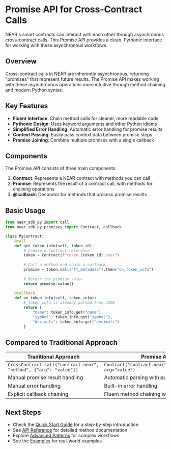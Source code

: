 # Promise API for Cross-Contract Calls

NEAR's smart contracts can interact with each other through asynchronous cross-contract calls. This Promise API provides a clean, Pythonic interface for working with these asynchronous workflows.

## Overview

Cross-contract calls in NEAR are inherently asynchronous, returning "promises" that represent future results. The Promise API makes working with these asynchronous operations more intuitive through method chaining and modern Python syntax.

## Key Features

- **Fluent Interface**: Chain method calls for cleaner, more readable code
- **Pythonic Design**: Uses keyword arguments and other Python idioms
- **Simplified Error Handling**: Automatic error handling for promise results
- **Context Passing**: Easily pass context data between promise steps
- **Promise Joining**: Combine multiple promises with a single callback

## Components

The Promise API consists of three main components:

1. **Contract**: Represents a NEAR contract with methods you can call
2. **Promise**: Represents the result of a contract call, with methods for chaining operations
3. **@callback**: Decorator for methods that process promise results

## Basic Usage

```python
from near_sdk_py import call
from near_sdk_py.promises import Contract, callback

class MyContract:
    @call
    def get_token_info(self, token_id):
        # Create a Contract reference
        token = Contract(f"token.{token_id}.near")
        
        # Call a method and chain a callback
        promise = token.call("ft_metadata").then("on_token_info")
        
        # Return the promise value
        return promise.value()
    
    @callback
    def on_token_info(self, token_info):
        # token_info is already parsed from JSON
        return {
            "name": token_info.get("name"),
            "symbol": token_info.get("symbol"),
            "decimals": token_info.get("decimals")
        }
```

## Compared to Traditional Approach

| Traditional Approach | Promise API |
|----------------------|-------------|
| `CrossContract.call("contract.near", "method", {"arg": "value"})` | `Contract("contract.near").call("method", arg="value")` |
| Manual promise result handling | Automatic parsing with `@callback` |
| Manual error handling | Built-in error handling |
| Explicit callback chaining | Fluent method chaining with `.then()` |

## Next Steps

- Check the [Quick Start Guide](./promise-quickstart.md) for a step-by-step introduction
- See [API Reference](./promise-reference.md) for detailed method documentation
- Explore [Advanced Patterns](./promise-advanced-patterns.md) for complex workflows
- See the [Examples](./promise-examples.md) for real-world examples
